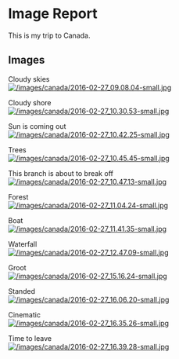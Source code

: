 # Image Report

This is my trip to Canada.

## Images

Cloudy skies<br />
[![/images/canada/2016-02-27_09.08.04-small.jpg](/images/canada/2016-02-27_09.08.04-small.jpg)](/images/canada/2016-02-27_09.08.04.jpg)

Cloudy shore<br />
[![/images/canada/2016-02-27_10.30.53-small.jpg](/images/canada/2016-02-27_10.30.53-small.jpg)](/images/canada/2016-02-27_10.30.53.jpg)

Sun is coming out<br />
[![/images/canada/2016-02-27_10.42.25-small.jpg](/images/canada/2016-02-27_10.42.25-small.jpg)](/images/canada/2016-02-27_10.42.25.jpg)

Trees<br />
[![/images/canada/2016-02-27_10.45.45-small.jpg](/images/canada/2016-02-27_10.45.45-small.jpg)](/images/canada/2016-02-27_10.45.45.jpg)

This branch is about to break off<br />
[![/images/canada/2016-02-27_10.47.13-small.jpg](/images/canada/2016-02-27_10.47.13-small.jpg)](/images/canada/2016-02-27_10.47.13.jpg)

Forest<br />
[![/images/canada/2016-02-27_11.04.24-small.jpg](/images/canada/2016-02-27_11.04.24-small.jpg)](/images/canada/2016-02-27_11.04.24.jpg)

Boat<br />
[![/images/canada/2016-02-27_11.41.35-small.jpg](/images/canada/2016-02-27_11.41.35-small.jpg)](/images/canada/2016-02-27_11.41.35.jpg)

Waterfall<br />
[![/images/canada/2016-02-27_12.47.09-small.jpg](/images/canada/2016-02-27_12.47.09-small.jpg)](/images/canada/2016-02-27_12.47.09.jpg)

Groot<br />
[![/images/canada/2016-02-27_15.16.24-small.jpg](/images/canada/2016-02-27_15.16.24-small.jpg)](/images/canada/2016-02-27_15.16.24.jpg)

Standed<br />
[![/images/canada/2016-02-27_16.06.20-small.jpg](/images/canada/2016-02-27_16.06.20-small.jpg)](/images/canada/2016-02-27_16.06.20.jpg)

Cinematic<br />
[![/images/canada/2016-02-27_16.35.26-small.jpg](/images/canada/2016-02-27_16.35.26-small.jpg)](/images/canada/2016-02-27_16.35.26.jpg)

Time to leave<br />
[![/images/canada/2016-02-27_16.39.28-small.jpg](/images/canada/2016-02-27_16.39.28-small.jpg)](/images/canada/2016-02-27_16.39.28.jpg)
